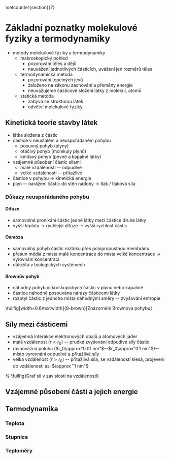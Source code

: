 \setcounter{section}{7}

# Základní poznatky molekulové fyziky a termodynamiky
- metody molekulové fyziky a termodynamiky
	- makroskopický pohled
		- pozorování těles a dějů
		- neuvážení jednotlivých částicích, uvážení jen rozměrů těles
	- termodynamická metoda
		- pozorování tepelných jevů
		- založeno na zákonu zachování a přeměny energie
		- neuvažujeme částicové složení látky z molekul, atomů
	- statická metoda
		- zabývá se strukturou látek
		- odvětví molekulové fyziky

## Kinetická teorie stavby látek
- látka složena z částic
- částice v neustálém a neuspořádaném pohybu
	- posuvný pohyb (plyny)
	- otáčivý pohyb (molekuly plynů)
	- kmitavý pohyb (pevné a kapalné látky)
- vzájemné působení částic silami
	- malé vzdálenosti -- odpudivé
	- velké vzdálenosti -- přitažlivé
- částice v pohybu $\rightarrow$ kinetická energie
- plyn -- narážení částic do stěn nádoby $\rightarrow$ tlak / tlaková síla

### Důkazy neuspořádaného pohybu
#### Difúze
- samovolné pronikání částic jedné látky mezi částice druhé látky
- vyšší teplota $\rightarrow$ rychlejší difúze $\rightarrow$ vyšší rychlost částic

#### Osmóza
- samovolný pohyb částic roztoku přes polopropustnou membránu
- přesun média z místa malé koncentrace do místa velké koncentrace $\rightarrow$ vyrovnání koncentrací
- důležitá v biologických systémech

#### Brownův pohyb
- náhodný pohyb mikroskopických částic v plynu nebo kapalině
- částice náhodně posouvána nárazy částicemi látky
- rozptyl částic z jednoho místa náhodnými směry -- zvyšování entropie

\fullfig[width=0.6\textwidth]{8-brown}[Znázornění Brownova pohybu]

## Síly mezi částicemi
- vzájemná interakce elektronových obalů a atomových jader
- malá vzdálenost ($r<r_0$) -- prudké zvyšování odpudivé síly částic
- rovnovážná poloha ($r_0\approx"0.01 nm"$--$r_0\approx"0.1 nm"$)-- místo vyrovnání odpudivé a přitažlivé síly
- velká vzdálenost ($r>r_0$) -- přitažlivá síla, se vzdáleností klesá, projevení do vzdálenosti asi  $\approx "1 nm"$

% \fullfig{Graf sil v závislosti na vzdálenosti}

## Vzájemné působení části a jejich energie
## Termodynamika
### Teplota
### Stupnice
### Teploměry
